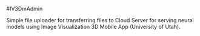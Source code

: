 #IV3DmAdmin

Simple file uploader for transferring files to Cloud Server for serving neural models using Image Visualization 3D Mobile App (University of Utah).
